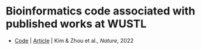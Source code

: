# Bioinformatics code associated with published works at WUSTL

* [Code](./nature_2022) | [Article]() | Kim & Zhou et al., *Nature*, 2022


